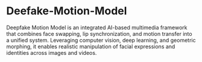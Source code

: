 # Deefake-Motion-Model
 Deepfake Motion Model is an integrated AI-based multimedia framework that combines face swapping, lip synchronization, and motion transfer into a unified system. Leveraging computer vision, deep learning, and geometric morphing, it enables realistic manipulation of facial expressions and identities across images and videos.
